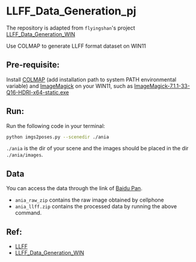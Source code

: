 # LLFF_Data_Generation_pj
The repository is adapted from `flyingshan`'s project [LLFF_Data_Generation_WIN](https://github.com/flyingshan/LLFF_Data_Generation_WIN)

Use COLMAP to generate LLFF format dataset on WIN11

## Pre-requisite:

Install [COLMAP](https://github.com/colmap/colmap/releases) (add installation path to system PATH environmental variable) and [ImageMagick](https://imagemagick.org/script/download.php#windows) on your WIN11, such as [ImageMagick-7.1.1-33-Q16-HDRI-x64-static.exe](https://imagemagick.org/archive/binaries/ImageMagick-7.1.1-33-Q16-HDRI-x64-static.exe)

## Run:
Run the following code in your terminal:
```bash
python imgs2poses.py --scenedir ./ania
```
`./ania` is the dir of your scene and the images should be placed in the dir `./ania/images`.  

## Data 
You can access the data through the link of [Baidu Pan](https://pan.baidu.com/s/1uI7YOFc8FF4aOMzqOfPG7w?pwd=oa7e). 
+ `ania_raw_zip` contains the raw image obtained by cellphone
+  `ania_llff.zip` contains the processed data by running the above command.
## Ref:
+ [LLFF](https://github.com/Fyusion/LLFF)
+ [LLFF_Data_Generation_WIN](https://github.com/flyingshan/LLFF_Data_Generation_WIN)


